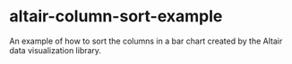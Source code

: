 # altair-column-sort-example

An example of how to sort the columns in a bar chart created by the Altair data visualization library.
